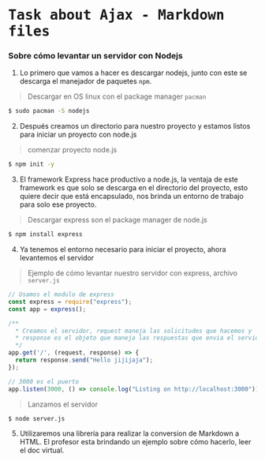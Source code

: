 # <samp>Task about Ajax - Markdown files</samp>
### Sobre cómo levantar un servidor con Nodejs
1. Lo primero que vamos a hacer es descargar nodejs, junto con este se descarga el manejador de paquetes `npm`.
> Descargar en OS linux con el package manager `pacman`
```sh
$ sudo pacman -S nodejs
```

2. Después creamos un directorio para nuestro proyecto y estamos listos para iniciar un proyecto con node.js 
> comenzar proyecto node.js
```sh
$ npm init -y
```

3. El framework Express hace productivo a node.js, la ventaja de este framework es que solo se descarga en el directorio del proyecto, esto quiere decir que está encapsulado, nos brinda un entorno de trabajo para solo ese proyecto.
> Descargar express son el package manager de node.js
```sh
$ npm install express
```
4. Ya tenemos el entorno necesario para iniciar el proyecto, ahora levantemos el servidor
> Ejemplo de cómo levantar nuestro servidor con express, archivo `server.js`
```javascript
// Usamos el modulo de express
const express = require("express");
const app = express();

/** 
  * Creamos el servidor, request maneja las solicitudes que hacemos y 
  * response es el objeto que maneja las respuestas que envia el servidor.
  */ 
app.get('/', (request, response) => {
  return response.send("Hello jijijaja");
});

// 3000 es el puerto
app.listen(3000, () => console.log("Listing on http://localhost:3000"));
```
> Lanzamos el servidor
```sh
$ node server.js
```

5. Utilizaremos una librería para realizar la conversion de Markdown a HTML. El profesor esta brindando un ejemplo sobre cómo hacerlo, leer el doc virtual.
